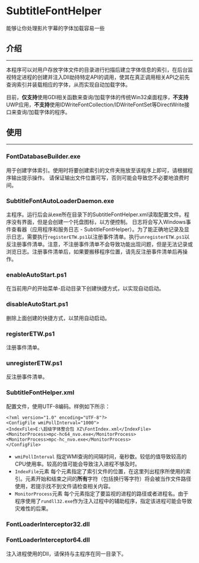 # SubtitleFontHelper

能够让你处理影片字幕的字体加载容易一些

## 介绍
-----
本程序可以对用户存放字体文件的目录进行扫描后建立字体信息的索引，在后台监视特定进程的创建并注入Dll劫持特定API的调用，使其在真正调用相关API之前先查询索引并装载相应的字体，从而实现自动加载字体。

目前，**仅支持**使用GDI相关函数来查询/加载字体的传统Win32桌面程序，**不支持**UWP应用，**不支持**使用IDWriteFontCollection/IDWriteFontSet等DirectWrite接口来查询/加载字体的程序。

## 使用
-----
### FontDatabaseBuilder.exe
用于创建字体索引。使用时将要创建索引的文件夹拖放至该程序上即可，请根据程序输出提示操作。
请保证输出文件位置可写，否则可能会导致您不必要地浪费时间。

### SubtitleFontAutoLoaderDaemon.exe
主程序。运行后会从exe所在目录下的SubtitleFontHelper.xml读取配置文件。程序没有界面，但是会创建一个托盘图标，以方便控制。
日志将会写入Windows事件查看器（应用程序和服务日志 - SubtitleFontHelper）。为了能正确地记录及显示日志，需要执行`registerETW.ps1`以注册事件清单。执行`unregisterETW.ps1`以反注册事件清单。注意，不注册事件清单不会导致功能出现问题，但是无法记录或浏览日志。注册事件清单后，如果要搬移程序位置，请先反注册事件清单后再操作。

### enableAutoStart.ps1
在当前用户的开始菜单-启动目录下创建快捷方式，以实现自动启动。

### disableAutoStart.ps1
删除上面创建的快捷方式，以禁用自动启动。

### registerETW.ps1
注册事件清单。

### unregisterETW.ps1
反注册事件清单。

### SubtitleFontHelper.xml
配置文件，使用UTF-8编码。样例如下所示：
```
<?xml version="1.0" encoding="UTF-8"?>
<ConfigFile wmiPollInterval="1000">
<IndexFile>E:\超级字体整合包 XZ\FontIndex.xml</IndexFile>
<MonitorProcess>mpc-hc64_nvo.exe</MonitorProcess>
<MonitorProcess>mpc-hc_nvo.exe</MonitorProcess>
</ConfigFile>
```
 - `wmiPollInterval` 指定WMI查询的间隔时间，毫秒数。较低的值导致较高的CPU使用率。较高的值可能会导致注入进程不够及时。
 - `IndexFile`元素 每个元素指定了索引文件的位置，在这里列出程序所使用的索引。元素开始和结束之间的**所有**字符（包括换行等字符）将会被当作文件路径使用，若提示找不到文件请检查相关内容。
 - `MonitorProcess`元素 每个元素指定了要监视的进程的路径或者进程名。由于程序使用了`rundll32.exe`作为注入过程中的辅助程序，指定该进程可能会导致灾难性的后果。

### FontLoaderInterceptor32.dll
### FontLoaderInterceptor64.dll
注入进程使用的Dll，请保持与主程序在同一目录下。
